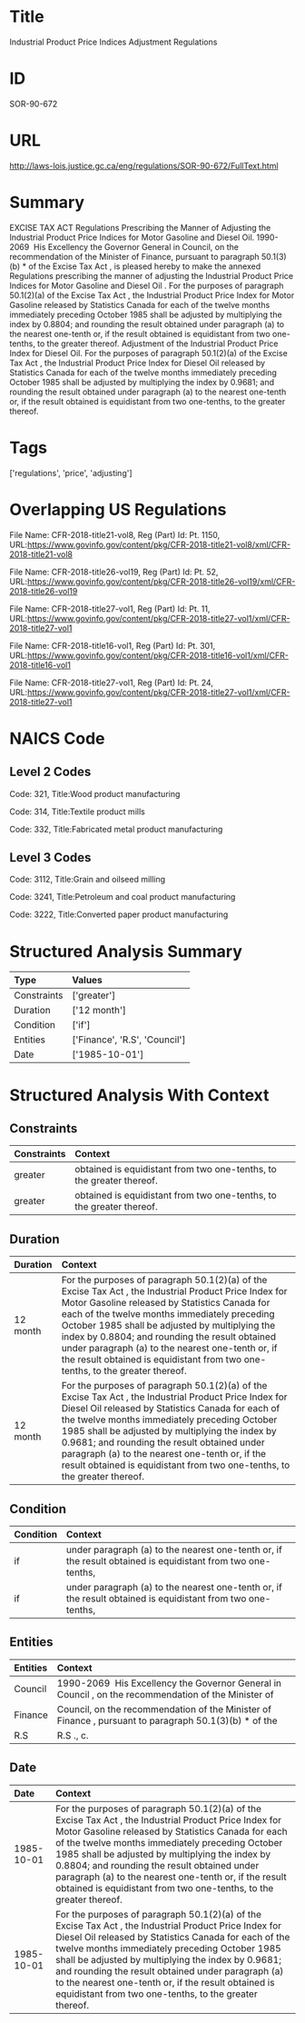 # Title
Industrial Product Price Indices Adjustment Regulations


# ID
SOR-90-672

# URL
http://laws-lois.justice.gc.ca/eng/regulations/SOR-90-672/FullText.html


# Summary
EXCISE TAX ACT Regulations Prescribing the Manner of Adjusting the Industrial Product Price Indices for Motor Gasoline and Diesel Oil. 1990-2069  His Excellency the Governor General in Council, on the recommendation of the Minister of Finance, pursuant to paragraph 50.1(3)(b) *  of the  Excise Tax Act , is pleased hereby to make the annexed  Regulations prescribing the manner of adjusting the Industrial Product Price Indices for Motor Gasoline and Diesel Oil .
For the purposes of paragraph 50.1(2)(a) of the  Excise Tax Act , the Industrial Product Price Index for Motor Gasoline released by Statistics Canada for each of the twelve months immediately preceding October 1985 shall be adjusted by multiplying the index by 0.8804; and rounding the result obtained under paragraph (a) to the nearest one-tenth or, if the result obtained is equidistant from two one-tenths, to the greater thereof.
Adjustment of the Industrial Product Price Index for Diesel Oil. For the purposes of paragraph 50.1(2)(a) of the  Excise Tax Act , the Industrial Product Price Index for Diesel Oil released by Statistics Canada for each of the twelve months immediately preceding October 1985 shall be adjusted by multiplying the index by 0.9681; and rounding the result obtained under paragraph (a) to the nearest one-tenth or, if the result obtained is equidistant from two one-tenths, to the greater thereof.


# Tags
['regulations', 'price', 'adjusting']


# Overlapping US Regulations
File Name: CFR-2018-title21-vol8, Reg (Part) Id: Pt. 1150, URL:https://www.govinfo.gov/content/pkg/CFR-2018-title21-vol8/xml/CFR-2018-title21-vol8

File Name: CFR-2018-title26-vol19, Reg (Part) Id: Pt. 52, URL:https://www.govinfo.gov/content/pkg/CFR-2018-title26-vol19/xml/CFR-2018-title26-vol19

File Name: CFR-2018-title27-vol1, Reg (Part) Id: Pt. 11, URL:https://www.govinfo.gov/content/pkg/CFR-2018-title27-vol1/xml/CFR-2018-title27-vol1

File Name: CFR-2018-title16-vol1, Reg (Part) Id: Pt. 301, URL:https://www.govinfo.gov/content/pkg/CFR-2018-title16-vol1/xml/CFR-2018-title16-vol1

File Name: CFR-2018-title27-vol1, Reg (Part) Id: Pt. 24, URL:https://www.govinfo.gov/content/pkg/CFR-2018-title27-vol1/xml/CFR-2018-title27-vol1




# NAICS Code
## Level 2 Codes
Code: 321, Title:Wood product manufacturing

Code: 314, Title:Textile product mills

Code: 332, Title:Fabricated metal product manufacturing




## Level 3 Codes
Code: 3112, Title:Grain and oilseed milling

Code: 3241, Title:Petroleum and coal product manufacturing

Code: 3222, Title:Converted paper product manufacturing







# Structured Analysis Summary
| Type        | Values                        |
|:------------|:------------------------------|
| Constraints | ['greater']                   |
| Duration    | ['12 month']                  |
| Condition   | ['if']                        |
| Entities    | ['Finance', 'R.S', 'Council'] |
| Date        | ['1985-10-01']                |


# Structured Analysis With Context
 


## Constraints
| Constraints   | Context                                                               |
|:--------------|:----------------------------------------------------------------------|
| greater       | obtained is equidistant from two one-tenths, to the greater  thereof. |
| greater       | obtained is equidistant from two one-tenths, to the greater  thereof. |


## Duration
| Duration   | Context                                                                                                                                                                                                                                                                                                                                                                                                                                           |
|:-----------|:--------------------------------------------------------------------------------------------------------------------------------------------------------------------------------------------------------------------------------------------------------------------------------------------------------------------------------------------------------------------------------------------------------------------------------------------------|
| 12 month   | For the purposes of paragraph 50.1(2)(a) of the  Excise Tax Act , the Industrial Product Price Index for Motor Gasoline released by Statistics Canada for each of the twelve months immediately preceding October 1985 shall be adjusted by multiplying the index by 0.8804; and rounding the result obtained under paragraph (a) to the nearest one-tenth or, if the result obtained is equidistant from two one-tenths, to the greater thereof. |
| 12 month   | For the purposes of paragraph 50.1(2)(a) of the  Excise Tax Act , the Industrial Product Price Index for Diesel Oil released by Statistics Canada for each of the twelve months immediately preceding October 1985 shall be adjusted by multiplying the index by 0.9681; and rounding the result obtained under paragraph (a) to the nearest one-tenth or, if the result obtained is equidistant from two one-tenths, to the greater thereof.     |


## Condition
| Condition   | Context                                                                                                     |
|:------------|:------------------------------------------------------------------------------------------------------------|
| if          | under paragraph (a) to the nearest one-tenth or, if the result obtained is equidistant from two one-tenths, |
| if          | under paragraph (a) to the nearest one-tenth or, if the result obtained is equidistant from two one-tenths, |


## Entities
| Entities   | Context                                                                                               |
|:-----------|:------------------------------------------------------------------------------------------------------|
| Council    | 1990-2069  His Excellency the Governor General in  Council , on the recommendation of the Minister of |
| Finance    | Council, on the recommendation of the Minister of Finance , pursuant to paragraph 50.1(3)(b) * of the |
| R.S        | R.S ., c.                                                                                             |


## Date
| Date       | Context                                                                                                                                                                                                                                                                                                                                                                                                                                           |
|:-----------|:--------------------------------------------------------------------------------------------------------------------------------------------------------------------------------------------------------------------------------------------------------------------------------------------------------------------------------------------------------------------------------------------------------------------------------------------------|
| 1985-10-01 | For the purposes of paragraph 50.1(2)(a) of the  Excise Tax Act , the Industrial Product Price Index for Motor Gasoline released by Statistics Canada for each of the twelve months immediately preceding October 1985 shall be adjusted by multiplying the index by 0.8804; and rounding the result obtained under paragraph (a) to the nearest one-tenth or, if the result obtained is equidistant from two one-tenths, to the greater thereof. |
| 1985-10-01 | For the purposes of paragraph 50.1(2)(a) of the  Excise Tax Act , the Industrial Product Price Index for Diesel Oil released by Statistics Canada for each of the twelve months immediately preceding October 1985 shall be adjusted by multiplying the index by 0.9681; and rounding the result obtained under paragraph (a) to the nearest one-tenth or, if the result obtained is equidistant from two one-tenths, to the greater thereof.     |


